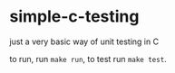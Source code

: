 # simple-c-testing
just a very basic way of unit testing in C

to run, run `make run`, to test run `make test`.
